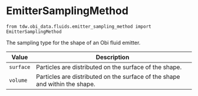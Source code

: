 # EmitterSamplingMethod

`from tdw.obi_data.fluids.emitter_sampling_method import EmitterSamplingMethod`

The sampling type for the shape of an Obi fluid emitter.

| Value | Description |
| --- | --- |
| `surface` | Particles are distributed on the surface of the shape. |
| `volume` | Particles are distributed on the surface of the shape and within the shape. |